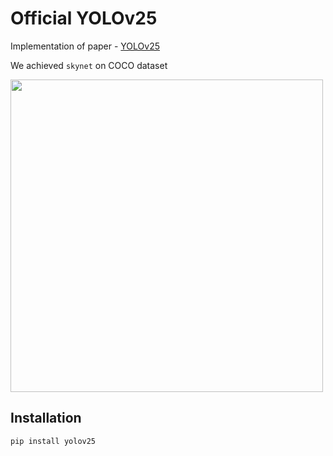 # Official YOLOv25

Implementation of paper - [YOLOv25](https://www.youtube.com/watch?v=dQw4w9WgXcQ)

We achieved `skynet` on COCO dataset

<img width=500px src="docs/moon.png"/>

## Installation

```
pip install yolov25
```
